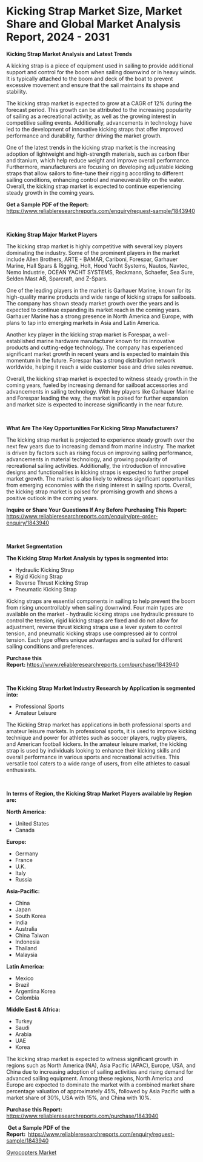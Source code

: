 <p><h1>Kicking Strap Market Size, Market Share and Global Market Analysis Report, 2024 - 2031</h1></p><p><strong>Kicking Strap Market Analysis and Latest Trends</strong></p>
<p><p>A kicking strap is a piece of equipment used in sailing to provide additional support and control for the boom when sailing downwind or in heavy winds. It is typically attached to the boom and deck of the boat to prevent excessive movement and ensure that the sail maintains its shape and stability.</p><p>The kicking strap market is expected to grow at a CAGR of 12% during the forecast period. This growth can be attributed to the increasing popularity of sailing as a recreational activity, as well as the growing interest in competitive sailing events. Additionally, advancements in technology have led to the development of innovative kicking straps that offer improved performance and durability, further driving the market growth.</p><p>One of the latest trends in the kicking strap market is the increasing adoption of lightweight and high-strength materials, such as carbon fiber and titanium, which help reduce weight and improve overall performance. Furthermore, manufacturers are focusing on developing adjustable kicking straps that allow sailors to fine-tune their rigging according to different sailing conditions, enhancing control and maneuverability on the water. Overall, the kicking strap market is expected to continue experiencing steady growth in the coming years.</p></p>
<p><strong>Get a Sample PDF of the Report:&nbsp;</strong> <a href="https://www.reliableresearchreports.com/enquiry/request-sample/1843940">https://www.reliableresearchreports.com/enquiry/request-sample/1843940</a></p>
<p>&nbsp;</p>
<p><strong>Kicking Strap Major Market Players</strong></p>
<p><p>The kicking strap market is highly competitive with several key players dominating the industry. Some of the prominent players in the market include Allen Brothers, ARTE - BAMAR, Cariboni, Forespar, Garhauer Marine, Hall Spars & Rigging, Holt, Hood Yacht Systems, Nautos, Navtec, Nemo Industrie, OCEAN YACHT SYSTEMS, Reckmann, Schaefer, Sea Sure, Selden Mast AB, Sparcraft, and Z-Spars.</p><p>One of the leading players in the market is Garhauer Marine, known for its high-quality marine products and wide range of kicking straps for sailboats. The company has shown steady market growth over the years and is expected to continue expanding its market reach in the coming years. Garhauer Marine has a strong presence in North America and Europe, with plans to tap into emerging markets in Asia and Latin America.</p><p>Another key player in the kicking strap market is Forespar, a well-established marine hardware manufacturer known for its innovative products and cutting-edge technology. The company has experienced significant market growth in recent years and is expected to maintain this momentum in the future. Forespar has a strong distribution network worldwide, helping it reach a wide customer base and drive sales revenue.</p><p>Overall, the kicking strap market is expected to witness steady growth in the coming years, fueled by increasing demand for sailboat accessories and advancements in sailing technology. With key players like Garhauer Marine and Forespar leading the way, the market is poised for further expansion and market size is expected to increase significantly in the near future.</p></p>
<p>&nbsp;</p>
<p><strong>What Are The Key Opportunities For Kicking Strap Manufacturers?</strong></p>
<p><p>The kicking strap market is projected to experience steady growth over the next few years due to increasing demand from marine industry. The market is driven by factors such as rising focus on improving sailing performance, advancements in material technology, and growing popularity of recreational sailing activities. Additionally, the introduction of innovative designs and functionalities in kicking straps is expected to further propel market growth. The market is also likely to witness significant opportunities from emerging economies with the rising interest in sailing sports. Overall, the kicking strap market is poised for promising growth and shows a positive outlook in the coming years.</p></p>
<p><strong>Inquire or Share Your Questions If Any Before Purchasing This Report:</strong> <a href="https://www.reliableresearchreports.com/enquiry/pre-order-enquiry/1843940">https://www.reliableresearchreports.com/enquiry/pre-order-enquiry/1843940</a></p>
<p>&nbsp;</p>
<p><strong>Market Segmentation</strong></p>
<p><strong>The Kicking Strap Market Analysis by types is segmented into:</strong></p>
<p><ul><li>Hydraulic Kicking Strap</li><li>Rigid Kicking Strap</li><li>Reverse Thrust Kicking Strap</li><li>Pneumatic Kicking Strap</li></ul></p>
<p><p>Kicking straps are essential components in sailing to help prevent the boom from rising uncontrollably when sailing downwind. Four main types are available on the market - hydraulic kicking straps use hydraulic pressure to control the tension, rigid kicking straps are fixed and do not allow for adjustment, reverse thrust kicking straps use a lever system to control tension, and pneumatic kicking straps use compressed air to control tension. Each type offers unique advantages and is suited for different sailing conditions and preferences.</p></p>
<p><strong>Purchase this Report:&nbsp;</strong><a href="https://www.reliableresearchreports.com/purchase/1843940">https://www.reliableresearchreports.com/purchase/1843940</a></p>
<p>&nbsp;</p>
<p><strong>The Kicking Strap Market Industry Research by Application is segmented into:</strong></p>
<p><ul><li>Professional Sports</li><li>Amateur Leisure</li></ul></p>
<p><p>The Kicking Strap market has applications in both professional sports and amateur leisure markets. In professional sports, it is used to improve kicking technique and power for athletes such as soccer players, rugby players, and American football kickers. In the amateur leisure market, the kicking strap is used by individuals looking to enhance their kicking skills and overall performance in various sports and recreational activities. This versatile tool caters to a wide range of users, from elite athletes to casual enthusiasts.</p></p>
<p>&nbsp;</p>
<p><strong>In terms of Region, the Kicking Strap Market Players available by Region are:</strong></p>
<p>
    <p> <strong> North America: </strong>
        <ul>
            <li>United States</li>
            <li>Canada</li>
        </ul>
        </p> 
    <p> <strong> Europe: </strong>
        <ul>
            <li>Germany</li>
            <li>France</li>
            <li>U.K.</li>
            <li>Italy</li>
            <li>Russia</li>
        </ul>
        </p> 
    <p> <strong> Asia-Pacific: </strong>
        <ul>
            <li>China</li>
            <li>Japan</li>
            <li>South Korea</li>
            <li>India</li>
            <li>Australia</li>
            <li>China Taiwan</li>
            <li>Indonesia</li>
            <li>Thailand</li>
            <li>Malaysia</li>
        </ul>
        </p> 
    <p> <strong> Latin America: </strong>
        <ul>
            <li>Mexico</li>
            <li>Brazil</li>
            <li>Argentina Korea</li>
            <li>Colombia</li>
        </ul>
        </p> 
    <p> <strong> Middle East & Africa: </strong>
        <ul>
            <li>Turkey</li>
            <li>Saudi</li>
            <li>Arabia</li>
            <li>UAE</li>
            <li>Korea</li>
        </ul>
    </p>
    </p>
<p><p>The kicking strap market is expected to witness significant growth in regions such as North America (NA), Asia Pacific (APAC), Europe, USA, and China due to increasing adoption of sailing activities and rising demand for advanced sailing equipment. Among these regions, North America and Europe are expected to dominate the market with a combined market share percentage valuation of approximately 45%, followed by Asia Pacific with a market share of 30%, USA with 15%, and China with 10%.</p></p>
<p><strong>Purchase this Report: </strong><a href="https://www.reliableresearchreports.com/purchase/1843940">https://www.reliableresearchreports.com/purchase/1843940</a></p>
<p>&nbsp;<strong>Get a Sample PDF of the Report:&nbsp;&nbsp;</strong><a href="https://www.reliableresearchreports.com/enquiry/request-sample/1843940">https://www.reliableresearchreports.com/enquiry/request-sample/1843940</a></p>
<p><strong></strong></p>
<p><p><a href="https://meowing-canidae-761.notion.site/Gyrocopters-Market-Offer-Valuable-Insights-into-Market-Size-Market-Share-Market-Trends-and-Projec-b689a06b479b4154a0597ec51cc9f81f">Gyrocopters Market</a></p></p>